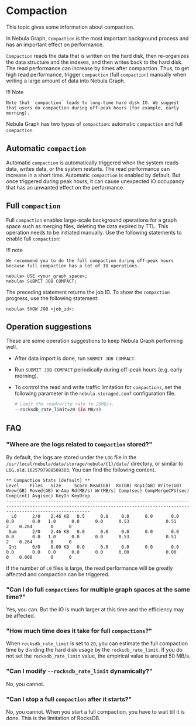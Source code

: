 # Compaction

This topic gives some information about compaction.

In Nebula Graph, `Compaction` is the most important background process and has an important effect on performance.

`Compaction` reads the data that is written on the hard disk, then re-organizes the data structure and the indexes, and then writes back to the hard disk. The read performance can increase by times after compaction. Thus, to get high read performance, trigger `compaction` (full `compaction`) manually when writing a large amount of data into Nebula Graph.

!!! Note

    Note that `compaction` leads to long-time hard disk IO. We suggest that users do compaction during off-peak hours (for example, early morning).

Nebula Graph has two types of `compaction`: automatic `compaction` and full `compaction`.

## Automatic `compaction`

Automatic `compaction` is automatically triggered when the system reads data, writes data, or the system restarts. The read performance can increase in a short time. Automatic `compaction` is enabled by default. But once triggered during peak hours, it can cause unexpected IO occupancy that has an unwanted effect on the performance.

<!--
To control `compaction` manually, users can disable automatic `compaction`.

### Disable automatic `compaction`

!!! danger

    The `UPDATE CONFIGS` command overwrites the unset parameters to the default value. Use `SHOW CONFIGS STORAGE` to check `rocksdb_column_family_options` before the updates and then overwrite the values.

```ngql
# Check the current value of rocksdb_column_family_options and copy the content of the value column.
nebula> SHOW CONFIGS STORAGE;
+-----------+-------------------------------------+-------+-----------+------------------------------------------------------------------------------------------------------+
| module    | name                                | type  | mode      | value                                                                                                |
+-----------+-------------------------------------+-------+-----------+------------------------------------------------------------------------------------------------------+
| "STORAGE" | "v"                                 | "int" | "MUTABLE" | 0                                                                                                    |
...
| "STORAGE" | "rocksdb_column_family_options"     | "map" | "MUTABLE" | {max_bytes_for_level_base: "268435456", max_write_buffer_number: "4", write_buffer_size: "67108864"} |
+-----------+-------------------------------------+-------+-----------+------------------------------------------------------------------------------------------------------+
...

# Modify the value of rocksdb_column_family_options. Add the following content in the content of value: disable_auto_compactions: true
nebula> UPDATE CONFIGS storage:rocksdb_column_family_options = {disable_auto_compactions: true, max_bytes_for_level_base: 268435456, max_write_buffer_number: 4, write_buffer_size: 67108864};

# Check whether the modification executes successfully.
nebula> SHOW CONFIGS STORAGE;
+-----------+-------------------------------------+-------+-----------+--------------------------------------------------------------------------------------------------------------------------------------+
| module    | name                                | type  | mode      | value                                                                                                                                |
+-----------+-------------------------------------+-------+-----------+--------------------------------------------------------------------------------------------------------------------------------------+
| "STORAGE" | "v"                                 | "int" | "MUTABLE" | 0                                                                                                                                    |
...
| "STORAGE" | "rocksdb_column_family_options"     | "map" | "MUTABLE" | {disable_auto_compactions: true, max_bytes_for_level_base: "268435456", max_write_buffer_number: "4", write_buffer_size: "67108864"} |
+-----------+-------------------------------------+-------+-----------+--------------------------------------------------------------------------------------------------------------------------------------+
...
```
-->

## Full `compaction`

Full `compaction` enables large-scale background operations for a graph space such as merging files, deleting the data expired by TTL. This operation needs to be initiated manually. Use the following statements to enable full `compaction`:

!!! note

    We recommend you to do the full compaction during off-peak hours because full compaction has a lot of IO operations.

```ngql
nebula> USE <your_graph_space>;
nebula> SUBMIT JOB COMPACT;
```

The preceding statement returns the job ID. To show the `compaction` progress, use the following statement:

```ngql
nebula> SHOW JOB <job_id>;
```

## Operation suggestions

These are some operation suggestions to keep Nebula Graph performing well.

<!--
- To avoid unwanted IO waste during data writing, set `disable_auto_compactions` to `true` before large amounts of data writing. For more information, see [Disable automatic `Compaction`](#compaction_2).
-->

- After data import is done, run `SUBMIT JOB COMPACT`.

- Run `SUBMIT JOB COMPACT` periodically during off-peak hours (e.g. early morning).

<!--
- Set `disable_auto_compactions` to `false` during daytime to improve read performance in a short time.
-->

- To control the read and write traffic limitation for `compactions`, set the following parameter in the `nebula-storaged.conf` configuration file.

    ```bash
    # Limit the read/write rate to 20MB/s.
    --rocksdb_rate_limit=20 (in MB/s)
    ```

## FAQ

### "Where are the logs related to `Compaction` stored?"

By default, the logs are stored under the `LOG` file in the `/usr/local/nebula/data/storage/nebula/{1}/data/` directory, or similar to `LOG.old.1625797988509303`. You can find the following content.

```text
** Compaction Stats [default] **
Level    Files   Size     Score Read(GB)  Rn(GB) Rnp1(GB) Write(GB) Wnew(GB) Moved(GB) W-Amp Rd(MB/s) Wr(MB/s) Comp(sec) CompMergeCPU(sec) Comp(cnt) Avg(sec) KeyIn KeyDrop
----------------------------------------------------------------------------------------------------------------------------------------------------------------------------
  L0      2/0    2.46 KB   0.5      0.0     0.0      0.0       0.0      0.0       0.0   1.0      0.0      0.0      0.53              0.51         2    0.264       0      0
 Sum      2/0    2.46 KB   0.0      0.0     0.0      0.0       0.0      0.0       0.0   1.0      0.0      0.0      0.53              0.51         2    0.264       0      0
 Int      0/0    0.00 KB   0.0      0.0     0.0      0.0       0.0      0.0       0.0   0.0      0.0      0.0      0.00              0.00         0    0.000       0      0
```

If the number of `L0` files is large, the read performance will be greatly affected and compaction can be triggered.

### "Can I do full `compactions` for multiple graph spaces at the same time?"

Yes, you can. But the IO is much larger at this time and the efficiency may be affected.

### "How much time does it take for full `compactions`?"

When `rocksdb_rate_limit` is set to `20`, you can estimate the full compaction time by dividing the hard disk usage by the `rocksdb_rate_limit`. If you do not set the `rocksdb_rate_limit` value, the empirical value is around 50 MB/s.

### "Can I modify `--rocksdb_rate_limit` dynamically?"

No, you cannot.

### "Can I stop a full `compaction` after it starts?"

No, you cannot. When you start a full compaction, you have to wait till it is done. This is the limitation of RocksDB.
